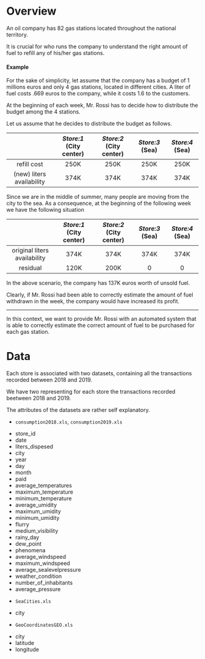 # Overview
An oil company has 82 gas stations located throughout the national territory. 

It is crucial for who runs the company to understand the right amount of fuel to refill any
of his/her gas stations. 

####  Example
For the sake of simplicity, let assume that the company has a budget of 1 millions euros and only 4 gas stations, located in different cities. 
A liter of fuel costs .669 euros to the company, while it costs 1.6 to the customers.

At the beginning of each week, Mr. Rossi  has to decide how to distribute 
the budget among the 4 stations.

Let us assume that he decides to distribute the budget as follows.


|                            | _Store:1_ (City center) | _Store:2_ (City center) | _Store:3_ (Sea) | _Store:4_ (Sea) |
|:--------------------------:|:-----------------------:|:-----------------------:|:---------------:|:---------------:|
| refill cost                | 250K                    | 250K                    | 250K            | 250K            |
| (new)  liters availability | 374K                    | 374K                    | 374K            | 374K            |


Since we are in the middle of summer, many people
are moving from the city to the sea. 
As a consequence, at the beginning of the following week we have the following situation

|                                   | _Store:1_ (City center) | _Store:2_ (City center) | _Store:3_ (Sea) | _Store:4_ (Sea) |
|:---------------------------------:|:-----------------------:|:-----------------------:|:---------------:|:---------------:|
| original liters availability      | 374K                    | 374K                    | 374K            | 374K            |
| residual                          | 120K                    | 200K                    | 0               | 0               |


In the above scenario, the company has 137K euros worth of unsold fuel.

Clearly, if Mr. Rossi had been able to correctly estimate the  amount of fuel withdrawn in the week, 
the company would have increased its profit.

--- 

In this context, we want to provide Mr. Rossi with an automated system that is able to 
correctly estimate the correct amount of fuel to be purchased for each gas station.

# Data
Each store is associated with two datasets, containing all the transactions recorded 
between 2018  and 2019.


We have two  representing for each store the transactions recorded beetween 2018 and 2019.

The attributes of the datasets are rather self explanatory.
- `consumption2018.xls`, `consumption2019.xls`
* store_id
* date
* liters_dispesed
* city
* year
* day
* month
* paid
* average_temperatures
* maximum_temperature
* minimum_temperature
* average_umidity
* maximum_umidity
* minimum_umidity
* flurry
* medium_visibility
* rainy_day
* dew_point
* phenomena
* average_windspeed
* maximum_windspeed
* average_sealevelpressure
* weather_condition
* number_of_inhabitants
* average_pressure

- `SeaCities.xls`
* city
- `GeoCoordinatesGEO.xls`
* city
* latitude
* longitude


